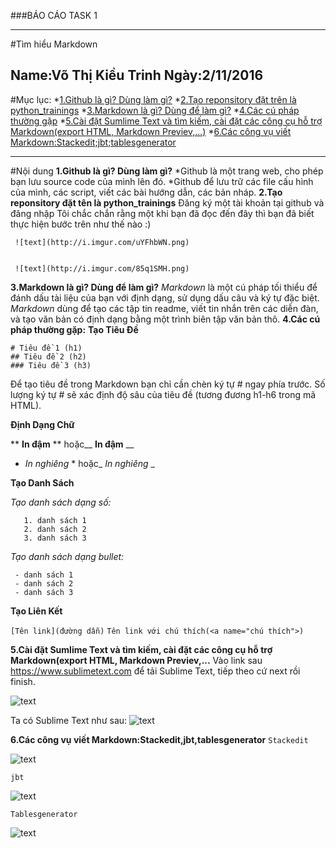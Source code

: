 ###BÁO CÁO TASK 1
*************************************
#Tìm hiểu Markdown

Name:Võ Thị Kiều Trinh
Ngày:2/11/2016
-----------------
#Mục lục:
 *[1.Github là gì? Dùng làm gì?](#cau1)
 *[2.Tạo reponsitory đặt trên là python_trainings](#cau2)
 *[3.Markdown là gì? Dùng để làm gì?](#cau3)
 *[4.Các cú pháp thường gặp](#cau4)
 *[5.Cài đặt Sumlime Text và tìm kiếm, cài đặt các công cụ hỗ trợ Markdown(export HTML, Markdown Previev,...)](#cau5)
 *[6.Các công vụ viết Markdown:Stackedit;jbt;tablesgenerator](#cau6)
************************************
#Nội dung
  **1.Github là gì? Dùng làm gì?**<a name="cau1"></a>
     *Github là một trang web, cho phép bạn lưu source code của mình lên đó.
     *Github để lưu trữ các file cấu hình của mình, các script, viết các bài hướng dẫn, các bản nháp.
  **2.Tạo reponsitory đặt tên là python_trainings**<a name="cau2"></a>
  Đăng ký một tài khoản tại github và đăng nhập
  Tôi chắc chắn rằng một khi bạn đã đọc đến đây thì bạn đã biết thực hiện bước trên như thế nào :)


     ![text](http://i.imgur.com/uYFhbWN.png)


     ![text](http://i.imgur.com/85q1SMH.png)

     

  **3.Markdown là gì? Dùng để làm gì?**<a name="cau3"></a>
   *Markdown* là một cú pháp tối thiểu để đánh dấu tài liệu của bạn với định dạng, sử dụng dấu câu và ký tự đặc biệt.
   *Markdown* dùng để tạo các tập tin readme, viết tin nhắn trên các diễn đàn, và tạo văn bản có định dạng bằng một trình biên tập văn bản thô.
  **4.Các cú pháp thường gặp:**<a name="cau4"></a>
  **Tạo Tiêu Đề**

    # Tiêu đề 1 (h1)
    ## Tiêu đề 2 (h2)
    ### Tiêu đề 3 (h3)
Để tạo tiêu đề trong Markdown bạn chỉ cần chèn ký tự # ngay phía trước. Số lượng ký tự # sẽ xác định độ sâu của tiêu đề (tương đương h1-h6 trong mã HTML).

  **Định Dạng Chữ**

  ** **In đậm** **  hoặc__ __In đậm__ __
  * *In nghiêng* * hoặc_ _In nghiêng_ _

  **Tạo Danh Sách**

  *Tạo danh sách dạng số:*

       1. danh sách 1
       2. danh sách 2
       3. danh sách 3
  *Tạo danh sách dạng bullet:*

     - danh sách 1
     - danh sách 2
     - danh sách 3
 **Tạo Liên Kết**

  `[Tên link](đường dẫn)`
  `Tên link với chú thích(<a name="chú thích">)`



**5.Cài đặt Sumlime Text và tìm kiếm, cài đặt các công cụ hỗ trợ Markdown(export HTML, Markdown Previev,...**<a name="cau5"></a>
  Vào link sau  https://www.sublimetext.com  để tải Sublime Text, tiếp theo cứ next rồi finish.


  ![text](http://i.imgur.com/wMu8rci.png)



Ta có Sublime Text như sau:
   ![text](http://i.imgur.com/7xkW0MJ.png)

**6.Các công vụ viết Markdown:Stackedit,jbt,tablesgenerator**
  `Stackedit`



  ![text](http://i.imgur.com/LhzvyEr.png)



  `jbt`



  ![text](http://i.imgur.com/ucAERf9.png)


  `Tablesgenerator`


  ![text](http://i.imgur.com/sfKjJrT.png)


 
